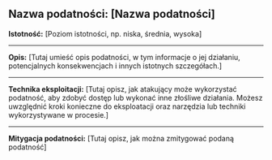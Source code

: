 ## Nazwa podatności: [Nazwa podatności]

**Istotność:** [Poziom istotności, np. niska, średnia, wysoka]

---

**Opis:**
[Tutaj umieść opis podatności, w tym informacje o jej działaniu, potencjalnych konsekwencjach i innych istotnych szczegółach.]

---

**Technika eksploitacji:**
[Tutaj opisz, jak atakujący może wykorzystać podatność, aby zdobyć dostęp lub wykonać inne złośliwe działania. Możesz uwzględnić kroki konieczne do eksploatacji oraz narzędzia lub techniki wykorzystywane w procesie.]

---

**Mitygacja podatności:**
[Tutaj opisz, jak można zmitygować podaną podatność]
